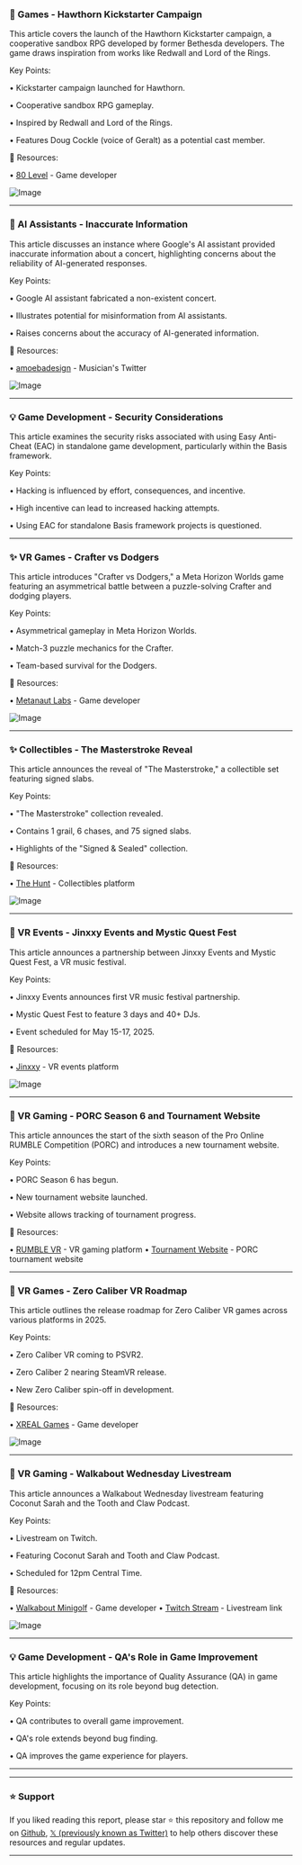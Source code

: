 ### 🚀 Games - Hawthorn Kickstarter Campaign

This article covers the launch of the Hawthorn Kickstarter campaign, a cooperative sandbox RPG developed by former Bethesda developers.  The game draws inspiration from works like Redwall and Lord of the Rings.

Key Points:

• Kickstarter campaign launched for Hawthorn.

• Cooperative sandbox RPG gameplay.

• Inspired by Redwall and Lord of the Rings.

• Features Doug Cockle (voice of Geralt) as a potential cast member.


🔗 Resources:

• [80 Level](https://x.com/80Level) - Game developer

![Image](https://pbs.twimg.com/amplify_video_thumb/1920414487368052736/img/LoMIrE7bW20zO1O3.jpg)


---
### 🤖 AI Assistants - Inaccurate Information

This article discusses an instance where Google's AI assistant provided inaccurate information about a concert, highlighting concerns about the reliability of AI-generated responses.

Key Points:

• Google AI assistant fabricated a non-existent concert.

•  Illustrates potential for misinformation from AI assistants.

•  Raises concerns about the accuracy of AI-generated information.



🔗 Resources:

• [amoebadesign](https://x.com/amoebadesign) -  Musician's Twitter

![Image](https://pbs.twimg.com/media/GqX33yBW4AAlJsQ?format=jpg&name=small)


---
### 💡 Game Development - Security Considerations

This article examines the security risks associated with using Easy Anti-Cheat (EAC) in standalone game development, particularly within the Basis framework.

Key Points:

• Hacking is influenced by effort, consequences, and incentive.

• High incentive can lead to increased hacking attempts.

• Using EAC for standalone Basis framework projects is questioned.


---
### ✨ VR Games - Crafter vs Dodgers

This article introduces "Crafter vs Dodgers," a Meta Horizon Worlds game featuring an asymmetrical battle between a puzzle-solving Crafter and dodging players.

Key Points:

• Asymmetrical gameplay in Meta Horizon Worlds.

• Match-3 puzzle mechanics for the Crafter.

• Team-based survival for the Dodgers.


🔗 Resources:

• [Metanaut Labs](https://x.com/metanautlabs) - Game developer

![Image](https://pbs.twimg.com/media/GqZW2qHXMAA1nUS?format=jpg&name=small)


---
### ✨ Collectibles - The Masterstroke Reveal

This article announces the reveal of "The Masterstroke," a collectible set featuring signed slabs.

Key Points:

• "The Masterstroke" collection revealed.

• Contains 1 grail, 6 chases, and 75 signed slabs.

•  Highlights of the "Signed & Sealed" collection.


🔗 Resources:

• [The Hunt](https://x.com/thehunt) - Collectibles platform

![Image](https://pbs.twimg.com/media/GqTPkPKXYAAU99k?format=jpg&name=small)


---
### 🚀 VR Events - Jinxxy Events and Mystic Quest Fest

This article announces a partnership between Jinxxy Events and Mystic Quest Fest, a VR music festival.

Key Points:

• Jinxxy Events announces first VR music festival partnership.

• Mystic Quest Fest to feature 3 days and 40+ DJs.

• Event scheduled for May 15-17, 2025.


🔗 Resources:

• [Jinxxy](https://x.com/Jinxxy_com) - VR events platform

![Image](https://pbs.twimg.com/media/GqTDownXUAASi16?format=jpg&name=small)


---
### 🚀 VR Gaming - PORC Season 6 and Tournament Website

This article announces the start of the sixth season of the Pro Online RUMBLE Competition (PORC) and introduces a new tournament website.

Key Points:

• PORC Season 6 has begun.

• New tournament website launched.

• Website allows tracking of tournament progress.


🔗 Resources:

• [RUMBLE VR](https://x.com/RUMBLE_VR) - VR gaming platform
• [Tournament Website](https://buff.ly/NYwJePm) -  PORC tournament website


---
### 🚀 VR Games - Zero Caliber VR Roadmap

This article outlines the release roadmap for Zero Caliber VR games across various platforms in 2025.

Key Points:

• Zero Caliber VR coming to PSVR2.

• Zero Caliber 2 nearing SteamVR release.

• New Zero Caliber spin-off in development.



🔗 Resources:

• [XREAL Games](https://x.com/XREALGames) - Game developer

![Image](https://pbs.twimg.com/media/GqW61a_XYAANK7H?format=jpg&name=small)


---
### 🚀 VR Gaming - Walkabout Wednesday Livestream

This article announces a Walkabout Wednesday livestream featuring Coconut Sarah and the Tooth and Claw Podcast.

Key Points:

• Livestream on Twitch.

• Featuring Coconut Sarah and Tooth and Claw Podcast.

• Scheduled for 12pm Central Time.


🔗 Resources:

• [Walkabout Minigolf](https://x.com/WalkaboutMG) - Game developer
• [Twitch Stream](http://twitch.tv/walkaboutminigolf) - Livestream link

![Image](https://pbs.twimg.com/media/GqW7dFHXUAEMfnE?format=jpg&name=small)


---
### 💡 Game Development - QA's Role in Game Improvement

This article highlights the importance of Quality Assurance (QA) in game development, focusing on its role beyond bug detection.

Key Points:

• QA contributes to overall game improvement.

• QA's role extends beyond bug finding.

• QA improves the game experience for players.



---


---

### ⭐️ Support

If you liked reading this report, please star ⭐️ this repository and follow me on [Github](https://github.com/Drix10), [𝕏 (previously known as Twitter)](https://x.com/DRIX_10_) to help others discover these resources and regular updates.

---